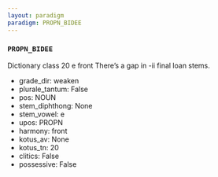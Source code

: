 ```yaml
---
layout: paradigm
paradigm: PROPN_BIDEE
---
```

### ` PROPN_BIDEE `

Dictionary class 20 e front There’s a gap in -ii final loan stems.
* grade_dir: weaken
* plurale_tantum: False
* pos: NOUN
* stem_diphthong: None
* stem_vowel: e
* upos: PROPN
* harmony: front
* kotus_av: None
* kotus_tn: 20
* clitics: False
* possessive: False

